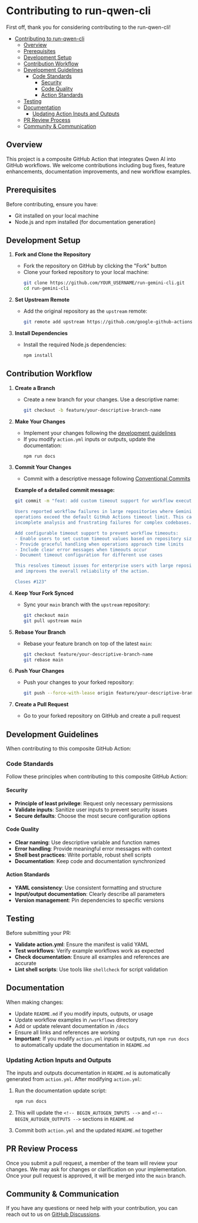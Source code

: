 # Contributing to run-qwen-cli

First off, thank you for considering contributing to the run-qwen-cli!

- [Contributing to run-qwen-cli](#contributing-to-run-qwen-cli)
  - [Overview](#overview)
  - [Prerequisites](#prerequisites)
  - [Development Setup](#development-setup)
  - [Contribution Workflow](#contribution-workflow)
  - [Development Guidelines](#development-guidelines)
    - [Code Standards](#code-standards)
      - [Security](#security)
      - [Code Quality](#code-quality)
      - [Action Standards](#action-standards)
  - [Testing](#testing)
  - [Documentation](#documentation)
    - [Updating Action Inputs and Outputs](#updating-action-inputs-and-outputs)
  - [PR Review Process](#pr-review-process)
  - [Community \& Communication](#community--communication)

## Overview

This project is a composite GitHub Action that integrates Qwen AI into GitHub workflows. We welcome contributions including bug fixes, feature enhancements, documentation improvements, and new workflow examples.

## Prerequisites

Before contributing, ensure you have:

- Git installed on your local machine
- Node.js and npm installed (for documentation generation)

## Development Setup

1. **Fork and Clone the Repository**
   - Fork the repository on GitHub by clicking the "Fork" button
   - Clone your forked repository to your local machine:
     ```sh
     git clone https://github.com/YOUR_USERNAME/run-gemini-cli.git
     cd run-gemini-cli
     ```

2. **Set Upstream Remote**
   - Add the original repository as the `upstream` remote:
     ```sh
     git remote add upstream https://github.com/google-github-actions/run-gemini-cli.git
     ```

3. **Install Dependencies**
   - Install the required Node.js dependencies:
     ```sh
     npm install
     ```

## Contribution Workflow

1. **Create a Branch**
    - Create a new branch for your changes. Use a descriptive name:
      ```sh
      git checkout -b feature/your-descriptive-branch-name
      ```

2. **Make Your Changes**
    - Implement your changes following the [development guidelines](#development-guidelines)
    - If you modify `action.yml` inputs or outputs, update the documentation:
      ```sh
      npm run docs
      ```

3. **Commit Your Changes**
    - Commit with a descriptive message following [Conventional Commits](https://www.conventionalcommits.org/en/v1.0.0/)
    
    **Example of a detailed commit message:**
    ```sh
    git commit -m "feat: add custom timeout support for workflow execution

    Users reported workflow failures in large repositories where Gemini CLI
    operations exceed the default GitHub Actions timeout limit. This causes
    incomplete analysis and frustrating failures for complex codebases.

    Add configurable timeout support to prevent workflow timeouts:
    - Enable users to set custom timeout values based on repository size
    - Provide graceful handling when operations approach time limits  
    - Include clear error messages when timeouts occur
    - Document timeout configuration for different use cases
    
    This resolves timeout issues for enterprise users with large repositories
    and improves the overall reliability of the action.
    
    Closes #123"
    ```

4. **Keep Your Fork Synced**
    - Sync your `main` branch with the `upstream` repository:
      ```sh
      git checkout main
      git pull upstream main
      ```

5. **Rebase Your Branch**
    - Rebase your feature branch on top of the latest `main`:
      ```sh
      git checkout feature/your-descriptive-branch-name
      git rebase main
      ```

6. **Push Your Changes**
    - Push your changes to your forked repository:
      ```sh
      git push --force-with-lease origin feature/your-descriptive-branch-name
      ```

7. **Create a Pull Request**
    - Go to your forked repository on GitHub and create a pull request

## Development Guidelines

When contributing to this composite GitHub Action:

### Code Standards

Follow these principles when contributing to this composite GitHub Action:

#### Security
- **Principle of least privilege**: Request only necessary permissions
- **Validate inputs**: Sanitize user inputs to prevent security issues
- **Secure defaults**: Choose the most secure configuration options

#### Code Quality
- **Clear naming**: Use descriptive variable and function names
- **Error handling**: Provide meaningful error messages with context
- **Shell best practices**: Write portable, robust shell scripts
- **Documentation**: Keep code and documentation synchronized

#### Action Standards
- **YAML consistency**: Use consistent formatting and structure
- **Input/output documentation**: Clearly describe all parameters
- **Version management**: Pin dependencies to specific versions

## Testing

Before submitting your PR:

-  **Validate action.yml**: Ensure the manifest is valid YAML
-  **Test workflows**: Verify example workflows work as expected
-  **Check documentation**: Ensure all examples and references are accurate
-  **Lint shell scripts**: Use tools like `shellcheck` for script validation

## Documentation

When making changes:

- Update `README.md` if you modify inputs, outputs, or usage
- Update workflow examples in `/workflows` directory
- Add or update relevant documentation in `/docs`
- Ensure all links and references are working
- **Important**: If you modify `action.yml` inputs or outputs, run `npm run docs` to automatically update the documentation in `README.md`

### Updating Action Inputs and Outputs

The inputs and outputs documentation in `README.md` is automatically generated from `action.yml`. After modifying `action.yml`:

1. Run the documentation update script:
   ```sh
   npm run docs
   ```

2. This will update the `<!-- BEGIN_AUTOGEN_INPUTS -->` and `<!-- BEGIN_AUTOGEN_OUTPUTS -->` sections in `README.md`

3. Commit both `action.yml` and the updated `README.md` together

## PR Review Process

Once you submit a pull request, a member of the team will review your changes. We may ask for changes or clarification on your implementation. Once your pull request is approved, it will be merged into the `main` branch.

## Community & Communication

If you have any questions or need help with your contribution, you can reach out to us on [GitHub Discussions](https://github.com/google-github-actions/run-gemini-cli/discussions).
